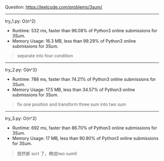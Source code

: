 Question: https://leetcode.com/problems/3sum/

---

try_1.py: O(n^2)
* Runtime: 532 ms, faster than 96.08% of Python3 online submissions for 3Sum.
* Memory Usage: 16.3 MB, less than 99.29% of Python3 online submissions for 3Sum.

> separate into four condition

---

try_2.py: O(n^2)
* Runtime: 788 ms, faster than 74.21% of Python3 online submissions for 3Sum.
* Memory Usage: 17.5 MB, less than 34.57% of Python3 online submissions for 3Sum.

> fix one position and transform three sum into two sum

---

try_3.py: O(n^2)
* Runtime: 692 ms, faster than 86.70% of Python3 online submissions for 3Sum.
* Memory Usage: 17 MB, less than 90.90% of Python3 online submissions for 3Sum.

> 既然都 sort 了，轉成two sumII